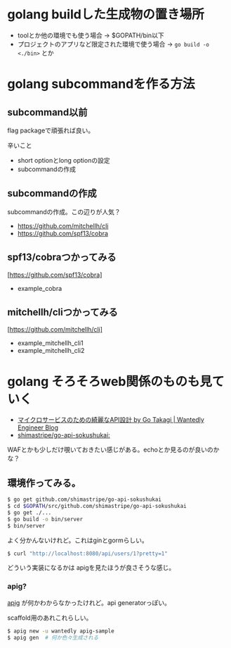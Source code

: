 # golang buildした生成物の置き場所

- toolとか他の環境でも使う場合 -> $GOPATH/bin以下
- プロジェクトのアプリなど限定された環境で使う場合 -> `go build -o <./bin>` とか

# golang subcommandを作る方法

## subcommand以前

flag packageで頑張れば良い。

辛いこと

- short optionとlong optionの設定
- subcommandの作成

## subcommandの作成

subcommandの作成。この辺りが人気？

- https://github.com/mitchellh/cli
- https://github.com/spf13/cobra

## spf13/cobraつかってみる

[https://github.com/spf13/cobra]

- example_cobra

## mitchellh/cliつかってみる

[https://github.com/mitchellh/cli]

- example_mitchellh_cli1
- example_mitchellh_cli2


# golang そろそろweb関係のものも見ていく

- [マイクロサービスのための綺麗なAPI設計 by Go Takagi | Wantedly Engineer Blog](https://www.wantedly.com/companies/wantedly/post_articles/32977)
- [shimastripe/go-api-sokushukai:](https://github.com/shimastripe/go-api-sokushukai)

WAFとかも少しだけ覗いておきたい感じがある。echoとか見るのが良いのかな？

## 環境作ってみる。

```bash
$ go get github.com/shimastripe/go-api-sokushukai
$ cd $GOPATH/src/github.com/shimastripe/go-api-sokushukai
$ go get ./...
$ go build -o bin/server
$ bin/server
```

よく分かんないけれど。これはginとgormらしい。

```bash
$ curl "http://localhost:8080/api/users/1?pretty=1"
```

どういう実装になるかは apigを見たほうが良さそうな感じ。

### apig?

[apig](https://github.com/wantedly/apig) が何かわからなかったけれど。api generatorっぽい。

scaffold用のあれこれらしい。

```bash
$ apig new -u wantedly apig-sample
$ apig gen  # 何か色々生成される
```
